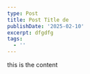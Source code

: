 ```yaml
---
type: Post
title: Post Title de
publishDate: '2025-02-10'
excerpt: dfgdfg
tags:
  - ''
---
```

this is the content
